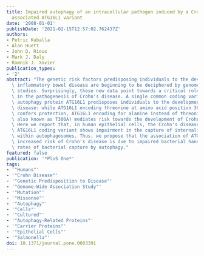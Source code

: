 ```yaml
---
title: Impaired autophagy of an intracellular pathogen induced by a Crohn's disease
  associated ATG16L1 variant
date: '2008-01-01'
publishDate: '2021-02-15T12:57:02.762437Z'
authors:
- Petric Kuballa
- Alan Huett
- John D. Rioux
- Mark J. Daly
- Ramnik J. Xavier
publication_types:
- '2'
abstract: "The genetic risk factors predisposing individuals to the development of\
  \ inflammatory bowel disease are beginning to be deciphered by genome-wide association\
  \ studies. Surprisingly, these new data point towards a critical role of autophagy\
  \ in the pathogenesis of Crohn's disease. A single common coding variant in the\
  \ autophagy protein ATG16L1 predisposes individuals to the development of Crohn's\
  \ disease: while ATG16L1 encoding threonine at amino acid position 300 (ATG16L1*300T)\
  \ confers protection, ATG16L1 encoding for alanine instead of threonine (ATG16L1*300A,\
  \ also known as T300A) mediates risk towards the development of Crohn's disease.\
  \ Here we report that, in human epithelial cells, the Crohn's disease-associated\
  \ ATG16L1 coding variant shows impairment in the capture of internalized Salmonella\
  \ within autophagosomes. Thus, we propose that the association of ATG16L1*300A with\
  \ increased risk of Crohn's disease is due to impaired bacterial handling and lowered\
  \ rates of bacterial capture by autophagy."
featured: false
publication: '*PloS One*'
tags:
- '"Humans"'
- '"Crohn Disease"'
- '"Genetic Predisposition to Disease"'
- '"Genome-Wide Association Study"'
- '"Mutation"'
- '"Missense"'
- '"Autophagy"'
- '"Cells"'
- '"Cultured"'
- '"Autophagy-Related Proteins"'
- '"Carrier Proteins"'
- '"Epithelial Cells"'
- '"Salmonella"'
doi: 10.1371/journal.pone.0003391
---
```


